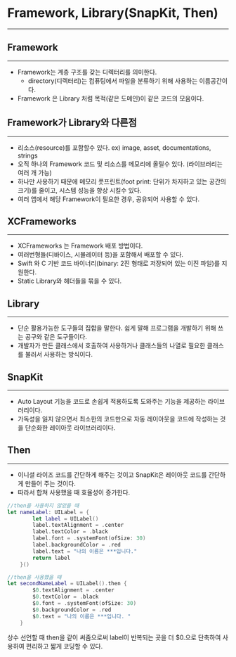 # Framework, Library(SnapKit, Then)

---

## Framework

---

- Framework는 계층 구조를 갖는 디렉터리를 의미한다.
    - directory(디렉터리)는 컴퓨팅에서 파일을 분류하기 위해 사용하는 이름공간이다.
- Framework 은 Library 처럼 목적(같은 도메인)이 같은 코드의 모음이다.

## Framework가 Library와 다른점

---

- 리소스(resource)를 포함할수 있다. ex) image, asset, documentations, strings
- 오직 하나의 Framework 코드 및 리소스를 메모리에 올릴수 있다. (라이브러리는 여러 개 가능)
- 하나만 사용하기 때문에 메모리 풋프린트(foot print: 단위가 차지하고 있는 공간의 크기)를 줄이고, 시스템 성능을 향상 시킬수 있다.
- 여러 앱에서 해당 Framework이 필요한 경우, 공유되어 사용할 수 있다.

## XCFrameworks

---

- XCFrameworks 는 Framework 배포 방법이다.
- 여러번형들(디바이스, 시뮬레이터 등)을 포함해서 배포할 수 있다.
- Swift 와 C 기반 코드 바이너리(binary: 2진 형태로 저장되어 있는 이진 파일)를 지원한다.
- Static Library와 헤더들을 묶을 수 있다.

## Library

---

- 단순 활용가능한 도구들의 집합을 말한다. 쉽게 말해 프로그램을 개발하기 위해 쓰는 공구와 같은 도구들이다.
- 개발자가 만든 클래스에서 호출하여 사용하거나 클래스들의 나열로 필요한 클래스를 불러서 사용하는 방식이다.

## SnapKit

---

- Auto Layout 기능을 코드로 손쉽게 적용하도록 도와주는 기능을 제공하는 라이브러리이다.
- 가독성을 잃지 않으면서 최소한의 코드만으로 자동 레이아웃을 코드에 작성하는 것 을 단순화한 레이아웃 라이브러리이다.

## Then

---

- 이니셜 라이즈 코드를 간단하게 해주는 것이고 SnapKit은 레이아웃 코드를 간단하게 만들어 주는 것이다.
- 따라서 합쳐 사용했을 때 효율성이 증가한다.

```swift
//then을 사용하지 않았을 때
let nameLabel: UILabel = {
        let label = UILabel()
        label.textAlignment = .center
        label.textColor = .black
        label.font = .systemFont(ofSize: 30)
        label.backgroundColor = .red
        label.text = "나의 이름은 ***입니다."
        return label
    }()
```

```swift
//then을 사용했을 때
let secondNameLabel = UILabel().then {
        $0.textAlignment = .center
        $0.textColor = .black
        $0.font = .systemFont(ofSize: 30)
        $0.backgroundColor = .red
        $0.text = "나의 이름은 ***입니다. "
    }
```

상수 선언할 때 then을 같이 써줌으로써 label이 반복되는 곳을 더 $0.으로 단축하여 사용하여 편리하고 짧게 코딩할 수 있다.